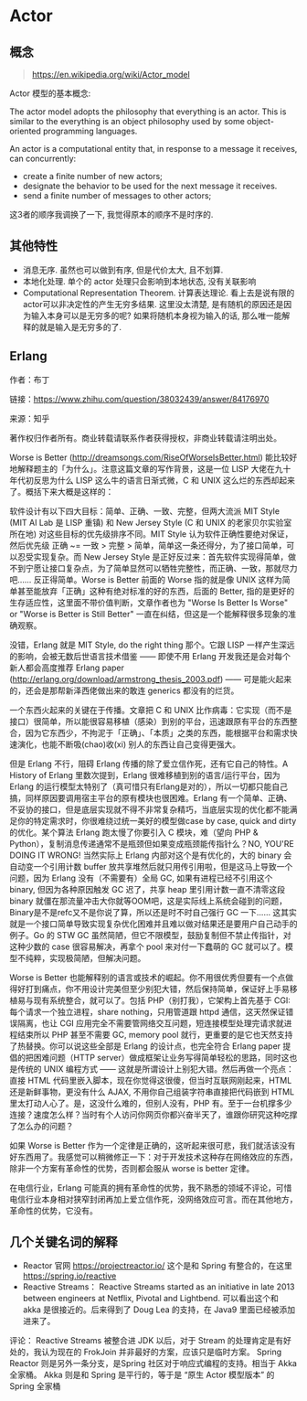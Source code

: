 # Actor

## 概念

> https://en.wikipedia.org/wiki/Actor_model

Actor 模型的基本概念:

The actor model adopts the philosophy that everything is an actor. This is similar to the everything is an object philosophy used by some object-oriented programming languages.

An actor is a computational entity that, in response to a message it receives, can concurrently:

* create a finite number of new actors;
* designate the behavior to be used for the next message it receives.
* send a finite number of messages to other actors;

这3者的顺序我调换了一下, 我觉得原本的顺序不是时序的.

## 其他特性

* 消息无序. 虽然也可以做到有序, 但是代价太大, 且不划算.
* 本地化处理. 单个的 actor 处理只会影响到本地状态, 没有关联影响
* Computational Representation Theorem. 计算表达理论. 看上去是说有限的actor可以非决定性的产生无穷多结果. 这里没太清楚, 是有随机的原因还是因为输入本身可以是无穷多的呢? 如果将随机本身视为输入的话, 那么唯一能解释的就是输入是无穷多的了.


## Erlang

作者：布丁

链接：https://www.zhihu.com/question/38032439/answer/84176970

来源：知乎

著作权归作者所有。商业转载请联系作者获得授权，非商业转载请注明出处。

Worse is Better (http://dreamsongs.com/RiseOfWorseIsBetter.html) 能比较好地解释题主的「为什么」。注意这篇文章的写作背景，这是一位 LISP 大佬在九十年代初反思为什么 LISP 这么牛的语言日渐式微，C 和 UNIX 这么烂的东西却起来了。概括下来大概是这样的：

软件设计有以下四大目标：简单、正确、一致、完整，但两大流派 MIT Style (MIT AI Lab 是 LISP 重镇) 和 New Jersey Style (C 和 UNIX 的老家贝尔实验室所在地) 对这些目标的优先级排序不同。MIT Style 认为软件正确性要绝对保证，然后优先级 正确 ~= 一致 > 完整 > 简单，简单这一条还得分，为了接口简单，可以忍受实现复杂。而 New Jersey Style 是正好反过来：首先软件实现得简单，做不到宁愿让接口复杂点，为了简单显然可以牺牲完整性，而正确、一致，那就尽力吧…… 反正得简单。Worse is Better 前面的 Worse 指的就是像 UNIX 这样为简单甚至能放弃「正确」这种有绝对标准的好的东西，后面的 Better, 指的是更好的生存适应性，这里面不带价值判断，文章作者也为 "Worse Is Better Is Worse" or "Worse is Better is Still Better" 一直在纠结，但这是一个能解释很多现象的准确观察。

没错，Erlang 就是 MIT Style, do the right thing 那个。它跟 LISP 一样产生深远的影响，会被无数后世语言技术借鉴 —— 即使不用 Erlang 开发我还是会对每个新人都会高度推荐 Erlang paper (http://erlang.org/download/armstrong_thesis_2003.pdf) —— 可是能火起来的，还会是那帮新泽西佬做出来的敢连 generics 都没有的烂货。

一个东西火起来的关键在于传播。文章把 C 和 UNIX 比作病毒：它实现（而不是接口）很简单，所以能很容易移植（感染）到别的平台，迅速跟原有平台的东西整合，因为它东西少，不拘泥于「正确」、「本质」之类的东西，能根据平台和需求快速演化，也能不断吸(chao)收(xi) 别人的东西让自己变得更强大。

但是 Erlang 不行，阻碍 Erlang 传播的除了爱立信作死，还有它自己的特性。A History of Erlang 里数次提到，Erlang 很难移植到别的语言/运行平台，因为 Erlang 的运行模型太特别了（真可惜只有Erlang是对的），所以一切都只能自己搞，同样原因要调用宿主平台的原有模块也很困难。Erlang 有一个简单、正确、不妥协的接口，但是底层实现就不得不非常复杂精巧，当底层实现的优化都不能满足你的特定需求时，你很难绕过统一美好的模型做case by case, quick and dirty的优化。某个算法 Erlang 跑太慢了你要引入 C 模块，难（望向 PHP & Python），复制消息传递通常不是瓶颈但如果变成瓶颈能传指针么？NO, YOU'RE DOING IT WRONG! 当然实际上 Erlang 内部对这个是有优化的，大的 binary 会自动变一个引用计数 buffer 放共享堆然后就只用传引用啦，但是这马上导致一个问题，因为 Erlang 没有（不需要有）全局 GC, 如果有进程已经不引用这个 binary, 但因为各种原因触发 GC 迟了，共享 heap 里引用计数一直不清零这段 binary 就僵在那流量冲击大你就等OOM吧，这是实际线上系统会碰到的问题，Binary是不是refc又不是你说了算，所以还是时不时自己强行 GC 一下…… 这其实就是一个接口简单导致实现复杂优化困难并且难以做对结果还是要用户自己动手的例子。Go 的 STW GC 虽然简陋，但它不限模型，鼓励复制但不禁止传指针，对这种少数的 case 很容易解决，再拿个 pool 来对付一下蠢萌的 GC 就可以了。模型不纯粹，实现极简陋，但解决问题。

Worse is Better 也能解释别的语言或技术的崛起。你不用很优秀但要有一个点做得好打到痛点，你不用设计完美但至少别犯大错，然后保持简单，保证好上手易移植易与现有系统整合，就可以了。包括 PHP（别打我），它架构上首先基于 CGI: 每个请求一个独立进程，share nothing，只用管道跟 httpd 通信，这天然保证错误隔离，也让 CGI 应用完全不需要管网络交互问题，短连接模型处理完请求就进程结束所以 PHP 甚至不需要 GC, memory pool 就行，更重要的是它也天然支持了热替换。你可以说这些全部是 Erlang 的设计点，也完全符合 Erlang paper 提倡的把困难问题（HTTP server）做成框架让业务写得简单轻松的思路，同时这也是传统的 UNIX 编程方式 —— 这就是所谓设计上别犯大错。然后再做一个亮点：直接 HTML 代码里嵌入脚本，现在你觉得这很傻，但当时互联网刚起来，HTML 还是新鲜事物，更没有什么 AJAX, 不用你自己组装字符串直接把代码嵌到 HTML 里太打动人心了。是，这没什么难的，但别人没有，PHP 有。至于一台机撑多少连接？速度怎么样？当时有个人访问你网页你都兴奋半天了，谁跟你研究这种吃撑了怎么办的问题？

如果 Worse is Better 作为一个定律是正确的，这听起来很可悲，我们就活该没有好东西用了。我感觉可以稍微修正一下：对于开发技术这种存在网络效应的东西，除非一个方案有革命性的优势，否则都会服从 worse is better 定律。

在电信行业，Erlang 可能真的拥有革命性的优势，我不熟悉的领域不评论，可惜电信行业本身相对狭窄封闭再加上爱立信作死，没网络效应可言。而在其他地方，革命性的优势，它没有。


## 几个关键名词的解释

* Reactor 官网 https://projectreactor.io/ 这个是和 Spring 有整合的，在这里 https://spring.io/reactive
* Reactive Streams： Reactive Streams started as an initiative in late 2013 between engineers at Netflix, Pivotal and Lightbend. 可以看出这个和 akka 是很接近的。后来得到了 Doug Lea 的支持，在 Java9 里面已经被添加进来了。
  
评论：
Reactive Streams 被整合进 JDK 以后，对于 Stream 的处理肯定是有好处的，我认为现在的 FrokJoin 并非最好的方案，应该只是临时方案。
Spring Reactor 则是另外一条分支，是Spring 社区对于响应式编程的支持。相当于 Akka 全家桶。
Akka 则是和 Spring 是平行的，等于是 “原生 Actor 模型版本” 的 Spring 全家桶
